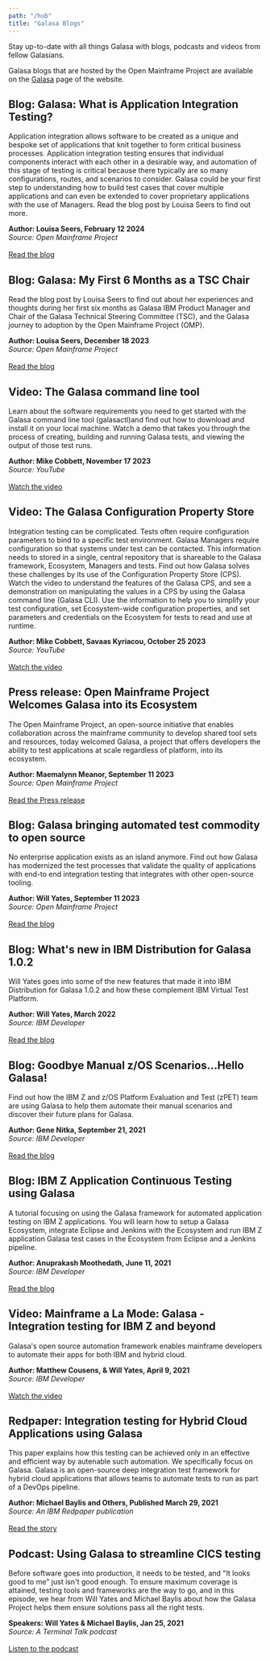 ```yaml
---
path: "/hub"
title: "Galasa Blogs"
---
```


Stay up-to-date with all things Galasa with blogs, podcasts and videos from fellow Galasians.

Galasa blogs that are hosted by the Open Mainframe Project are available on the <a href="https://openmainframeproject.org/category/galasa" target="_blank">
Galasa</a> page of the website.

## Blog: Galasa: What is Application Integration Testing?
Application integration allows software to be created as a unique and bespoke set of applications that knit together to form critical business processes. Application integration testing ensures that individual components interact with each other in a desirable way, and automation of this stage of testing is critical because there typically are so many configurations, routes, and scenarios to consider. Galasa could be your first step to understanding how to build test cases that cover multiple applications and can even be extended to cover proprietary applications with the use of Managers. Read the blog post by Louisa Seers to find out more.<br>

**Author: Louisa Seers, February 12 2024**<br>
*Source: Open Mainframe Project*<br><br>
<a href="https://openmainframeproject.org/blog/what-is-application-integration-testing" target="_blank">
 Read the blog</a>


## Blog: Galasa: My First 6 Months as a TSC Chair
Read the blog post by Louisa Seers to find out about her experiences and thoughts during her first six months as Galasa IBM Product Manager and Chair of the Galasa Technical Steering Committee (TSC), and the Galasa journey to adoption by the Open Mainframe Project (OMP).<br>

**Author: Louisa Seers, December 18 2023**<br>
*Source: Open Mainframe Project*<br><br>
<a href="https://openmainframeproject.org/blog/galasa-my-first-6-months" target="_blank">
 Read the blog</a>


## Video: The Galasa command line tool
Learn about the software requirements you need to get started with the Galasa command line tool (galasactl)and find out how to download and install it on your local machine. Watch a demo that takes you through the process of creating, building and running Galasa tests, and viewing the output of those test runs. <br>

**Author: Mike Cobbett, November 17 2023**<br>
*Source: YouTube*<br><br>
<a href="https://www.youtube.com/watch?v=lwYOwJZ4Q8Q" target="_blank">
 Watch the video </a>

## Video: The Galasa Configuration Property Store
Integration testing can be complicated. Tests often require configuration parameters to bind to a specific test environment. Galasa Managers require configuration so that systems under test can be contacted. This information needs to stored in a single, central repository that is shareable to the Galasa framework, Ecosystem, Managers and tests. Find out how Galasa solves these challenges by its use of the Configuration Property Store (CPS). Watch the video to understand the features of the Galasa CPS, and see a demonstration on manipulating the values in a CPS by using the Galasa command line (Galasa CLI). Use the information to help you to simplify your test configuration, set Ecosystem-wide configuration properties, and set parameters and credentials on the Ecosystem for tests to read and use at runtime.<br>

**Author: Mike Cobbett, Savaas Kyriacou, October 25 2023**<br>
*Source: YouTube*<br><br>
<a href="https://www.youtube.com/watch?v=d_mufWVa31U" target="_blank">
 Watch the video </a>

## Press release: Open Mainframe Project Welcomes Galasa into its Ecosystem
The Open Mainframe Project, an open-source initiative that enables collaboration across the mainframe community to develop shared tool sets and resources, today welcomed Galasa, a project that offers developers the ability to test applications at scale regardless of platform, into its ecosystem.<br>

**Author: Maemalynn Meanor, September 11 2023**<br>
*Source: Open Mainframe Project*<br><br>
<a href="https://openmainframeproject.org/announcements/omp-welcomes-galasa-into-its-ecosystem/" target="_blank">
 Read the Press release </a>


## Blog: Galasa bringing automated test commodity to open source
No enterprise application exists as an island anymore. Find out how Galasa has modernized the test processes that validate the quality of applications with end-to end integration testing that integrates with other open-source tooling.<br>

**Author: Will Yates, September 11 2023**<br>
*Source: Open Mainframe Project*<br><br>
<a href="https://openmainframeproject.org/blog/galasa-bringing-automated-test-commodity-to-open-source/" target="_blank">
 Read the blog</a>


## Blog: What's new in IBM Distribution for Galasa 1.0.2
Will Yates goes into some of the new features that made it into IBM Distribution for Galasa 1.0.2 and how these complement IBM Virtual Test Platform.<br>

**Author: Will Yates, March 2022**<br>
*Source: IBM Developer*<br><br>
<a href="https://community.ibm.com/community/user/ibmz-and-linuxone/blogs/william-yates/2022/03/24/whats-new-in-ibm-distribution-for-galasa-102" target="_blank">
 Read the blog</a>


## Blog: Goodbye Manual z/OS Scenarios…Hello Galasa! 
Find out how the IBM Z and z/OS Platform Evaluation and Test (zPET) team are using Galasa to help them automate their manual scenarios and discover their future plans for Galasa.<br>

**Author: Gene Nitka, September 21, 2021**<br>
*Source: IBM Developer*<br><br>
<a href="https://community.ibm.com/community/user/ibmz-and-linuxone/blogs/gene-nitka/2021/09/21/goodbye-manual-zos-scenarios-hello-galasa" target="_blank">
 Read the blog</a>


## Blog: IBM Z Application Continuous Testing using Galasa
A tutorial focusing on using the Galasa framework for automated application testing on IBM Z applications. You will learn how to setup a Galasa Ecosystem, integrate Eclipse and Jenkins with the Ecosystem and run IBM Z application Galasa test cases in the Ecosystem from Eclipse and a Jenkins pipeline. <br>

**Author: Anuprakash Moothedath, June 11, 2021**<br>
*Source: IBM Developer*<br><br>
<a href="https://community.ibm.com/community/user/ibmz-and-linuxone/blogs/anuprakash-moothedath/2021/06/09/ibm-z-application-continuous-testing-using-galasa" target="_blank">
 Read the blog</a>

## Video: Mainframe a La Mode: Galasa - Integration testing for IBM Z and beyond
Galasa's open source automation framework enables mainframe developers to automate their apps for both IBM and hybrid cloud. <br>

**Author: Matthew Cousens, & Will Yates, April 9, 2021**<br>
*Source: IBM Developer*<br><br>
<a href="https://www.crowdcast.io/e/galasa" target="_blank">
 Watch the video</a>
  
## Redpaper: Integration testing for Hybrid Cloud Applications using Galasa
This paper explains how this testing can be achieved only in an effective and efficient way by autenable such automation. We specifically focus on Galasa. Galasa is an open-source deep integration test framework for hybrid cloud applications that allows teams to automate tests to run as part of a DevOps pipeline.<br>

**Author: Michael Baylis and Others, Published March 29, 2021**<br>
*Source: An IBM Redpaper publication*<br><br>
<a href="https://books.google.co.uk/books/about/Integration_Testing_for_Hybrid_Cloud_App.html?id=gVcmEAAAQBAJ&redir_esc=y" target="_blank">
 Read the story</a>

## Podcast: Using Galasa to streamline CICS testing
Before software goes into production, it needs to be tested, and "It looks good to me" just isn't good enough. To ensure maximum coverage is attained, testing tools and frameworks are the way to go, and in this episode, we hear from Will Yates and Michael Baylis about how the Galasa Project helps them ensure solutions pass all the right tests.  <br>

**Speakers: Will Yates & Michael Baylis, Jan 25, 2021**<br>
*Source: A Terminal Talk podcast*<br><br>
<a href="https://www.terminaltalk.net/e/will-yates-and-michael-baylis-using-galasa-to-streamline-cics-testing/" target="_blank"> Listen to the podcast</a>

